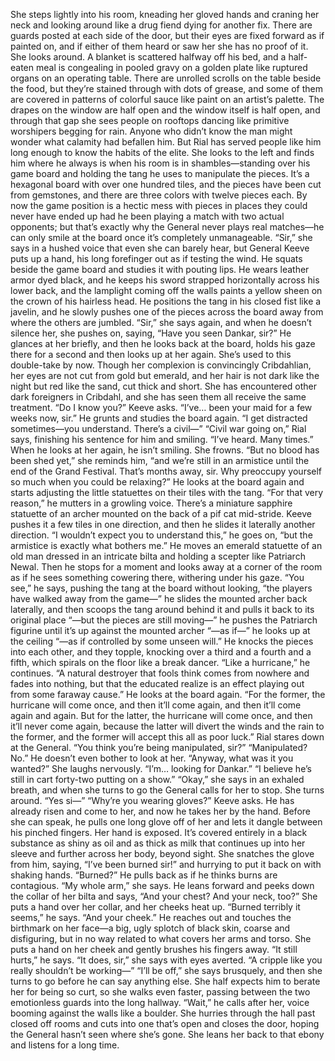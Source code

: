
She steps lightly into his room, kneading her gloved hands and craning her neck and looking around like a drug fiend dying for another fix. There are guards posted at each side of the door, but their eyes are fixed forward as if painted on, and if either of them heard or saw her she has no proof of it.
She looks around. A blanket is scattered halfway off his bed, and a half-eaten meal is congealing in pooled gravy on a golden plate like ruptured organs on an operating table. There are unrolled scrolls on the table beside the food, but they’re stained through with dots of grease, and some of them are covered in patterns of colorful sauce like paint on an artist’s palette. The drapes on the window are half open and the window itself is half open, and through that gap she sees people on rooftops dancing like primitive worshipers begging for rain.
Anyone who didn’t know the man might wonder what calamity had befallen him. But Rial has served people like him long enough to know the habits of the elite.
She looks to the left and finds him where he always is when his room is in shambles—standing over his game board and holding the tang he uses to manipulate the pieces. It’s a hexagonal board with over one hundred tiles, and the pieces have been cut from gemstones, and there are three colors with twelve pieces each. By now the game position is a hectic mess with pieces in places they could never have ended up had he been playing a match with two actual opponents; but that’s exactly why the General never plays real matches—he can only smile at the board once it’s completely unmanageable.
“Sir,” she says in a hushed voice that even she can barely hear, but General Keeve puts up a hand, his long forefinger out as if testing the wind.
He squats beside the game board and studies it with pouting lips. He wears leather armor dyed black, and he keeps his sword strapped horizontally across his lower back, and the lamplight coming off the walls paints a yellow sheen on the crown of his hairless head.
He positions the tang in his closed fist like a javelin, and he slowly pushes one of the pieces across the board away from where the others are jumbled.
“Sir,” she says again, and when he doesn’t silence her, she pushes on, saying, “Have you seen Dankar, sir?”
He glances at her briefly, and then he looks back at the board, holds his gaze there for a second and then looks up at her again. She’s used to this double-take by now. Though her complexion is convincingly Cribdahlian, her eyes are not cut from gold but emerald, and her hair is not dark like the night but red like the sand, cut thick and short. She has encountered other dark foreigners in Cribdahl, and she has seen them all receive the same treatment.
“Do I know you?” Keeve asks.
“I’ve… been your maid for a few weeks now, sir.”
He grunts and studies the board again. “I get distracted sometimes—you understand. There’s a civil—”
“Civil war going on,” Rial says, finishing his sentence for him and smiling. “I’ve heard. Many times.”
When he looks at her again, he isn’t smiling.
She frowns.
“But no blood has been shed yet,” she reminds him, “and we’re still in an armistice until the end of the Grand Festival. That’s months away, sir. Why preoccupy yourself so much when you could be relaxing?”
He looks at the board again and starts adjusting the little statuettes on their tiles with the tang. “For that very reason,” he mutters in a growling voice. There’s a miniature sapphire statuette of an archer mounted on the back of a pif cat mid-stride. Keeve pushes it a few tiles in one direction, and then he slides it laterally another direction. “I wouldn’t expect you to understand this,” he goes on, “but the armistice is exactly what bothers me.” He moves an emerald statuette of an old man dressed in an intricate bilta and holding a scepter like Patriarch Newal.
Then he stops for a moment and looks away at a corner of the room as if he sees something cowering there, withering under his gaze.
“You see,” he says, pushing the tang at the board without looking, “the players have walked away from the game—” he slides the mounted archer back laterally, and then scoops the tang around behind it and pulls it back to its original place “—but the pieces are still moving—” he pushes the Patriarch figurine until it’s up against the mounted archer “—as if—” he looks up at the ceiling “—as if controlled by some unseen will.” He knocks the pieces into each other, and they topple, knocking over a third and a fourth and a fifth, which spirals on the floor like a break dancer.
“Like a hurricane,” he continues. “A natural destroyer that fools think comes from nowhere and fades into nothing, but that the educated realize is an effect playing out from some faraway cause.” He looks at the board again. “For the former, the hurricane will come once, and then it’ll come again, and then it’ll come again and again. But for the latter, the hurricane will come once, and then it’ll never come again, because the latter will divert the winds and the rain to the former, and the former will accept this all as poor luck.”
Rial stares down at the General. “You think you’re being manipulated, sir?”
“Manipulated? No.” He doesn’t even bother to look at her. “Anyway, what was it you wanted?”
She laughs nervously. “I’m… looking for Dankar.”
“I believe he’s still in cart forty-two putting on a show.”
“Okay,” she says in an exhaled breath, and when she turns to go the General calls for her to stop. She turns around. “Yes si—”
“Why’re you wearing gloves?” Keeve asks. He has already risen and come to her, and now he takes her by the hand. Before she can speak, he pulls one long glove off of her and lets it dangle between his pinched fingers.
Her hand is exposed. It’s covered entirely in a black substance as shiny as oil and as thick as milk that continues up into her sleeve and further across her body, beyond sight.
She snatches the glove from him, saying, “I’ve been burned sir!” and hurrying to put it back on with shaking hands.
“Burned?” He pulls back as if he thinks burns are contagious.
“My whole arm,” she says.
He leans forward and peeks down the collar of her bilta and says, “And your chest? And your neck, too?”
She puts a hand over her collar, and her cheeks heat up.
“Burned terribly it seems,” he says. “And your cheek.” He reaches out and touches the birthmark on her face—a big, ugly splotch of black skin, coarse and disfiguring, but in no way related to what covers her arms and torso.
She puts a hand on her cheek and gently brushes his fingers away.
“It still hurts,” he says.
“It does, sir,” she says with eyes averted.
“A cripple like you really shouldn’t be working—”
“I’ll be off,” she says brusquely, and then she turns to go before he can say anything else. She half expects him to berate her for being so curt, so she walks even faster, passing between the two emotionless guards into the long hallway.
“Wait,” he calls after her, voice booming against the walls like a boulder.
She hurries through the hall past closed off rooms and cuts into one that’s open and closes the door, hoping the General hasn’t seen where she’s gone.
She leans her back to that ebony and listens for a long time.